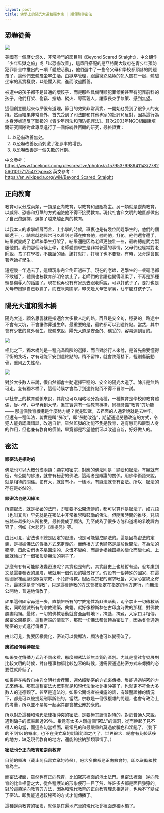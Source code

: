 ```yaml
---
layout: post
title: 佛學上的陽光大道和獨木橋 | 順便聊聊密法
---
```


## 恐嚇從善

![](../images/2023-09-28-15-40-40.png)

美國有一個曆史悠久、非常冷門的節目叫《Beyond Scared Straight》，中文翻作「少年監獄之旅」或「以恐嚇改善」，這節目搭配的是亞特蘭大政府在青少年預防犯罪計畫中推出的一項「體驗活動」，他們選中了一些令父母和學校都頭疼的問題孩子，讓他們去體驗坐牢生活，由獄卒管理，跟最窮兇惡極的犯人關在一起，體驗坐牢的真實樣貌，以恐懼入獄、進而改過嚮善。

被選中的孩子都不是普通的壞孩子，而是那些具備明顯犯罪傾嚮甚至有犯罪前科的孩子，他們打架、偷竊、搶劫、縱火、辱罵親人，讓家長束手無策、感到無望。

這個創意聽起來似乎很有道理，節目的效果非常真實，一開始也受到了很多人的支持。然而結果非常意外，首先受到了司法部和其他專家的批評和反對，因為這行為本身涉嫌違反了聯邦的《青少年司法和預防犯罪法》。其次2002年NGO組織康培爾研究團隊對此專案進行了一個係統性回顧的研究，最終證實：

1. 以恐嚇改善無效。
2. 以恐嚇改善反而刺激了犯罪率的增長。
3. 以恐嚇改善是一個失敗的計劃。

中文參考：https://www.facebook.com/rulescreative/photos/a.1579532998941143/2782560101971754/?type=3
英文參考：https://en.wikipedia.org/wiki/Beyond_Scared_Straight

## 正向教育

教育可以分成兩類，一類是正向教育，以教育和鼓勵為主。另一類就是逆向教育，以威脅、恐嚇和打擊的方式迫使他不得不接受教育。現代社會和文明的地區都做出了自己的選擇，選擇了越來越正向的教育。

以我本人的求學經曆而言，上小學的時候，班裏也是有幾位問題學生的，他們的個頭還不小，結果就是經常可以看到老師在教育他，體罰他，打他。他們還會還手，結果就變成了老師和學生打架了，結果還是因為老師更強壯一些，最終總能武力製服他們。我們那個時候上學，老師體罰學生是非常普遍的事情，父母們也經常對老師說，孩子在學校，不聽話的話，該打就打，打壞了也不要緊。有時，父母還會幫著老師打學生。

短短幾十年過去了，這類現象完全倒正過來了。現在的老師，連學生的一根毫毛都不敢碰了，體罰也被教育部明令禁止了。老師們的言語也變得溫柔了，不再是那種輕易侮辱人的話語了。現在也再也冇有家長去跟老師說，可以打孩子了，要打也是父母帶回家自己教育了。而在歐美國家，即使是父母在家裏，也不能打孩子了。

## 陽光大道和獨木橋

陽光大道，顧名思義就是指適合大多數人走的路，而且是安全的，穩妥的，路途中不會有大坑，不會讓你葬送生命，最重要的是，最終都可以到達終點。當然，其中會有少數的意外發生。總體來說，陽光大道是安全的、穩妥的、容易達到目的。

![](../images/2023-09-28-15-55-47.png)

相比之下，獨木橋則是一種充滿風險的選擇，而且對於行人來說，是首先需要懂得平衡的技巧，才有可能平安到達終點的。稍不留神，就會跌落橋下，輕則傷筋動骨，重則丟失性命。

![](../images/2023-09-28-15-56-03.png)

對於大多數人來說，很自然都會主動選擇平穩的、安全的陽光大道了。除非是無路可走，隻有獨木橋了，這個時候才會為了到達終點而不得不冒險一試。

以社會上的教育體係來說，其實也可以粗略地分為兩種，一種教育是學校的教育體係，從小學，中學再到大學。但其實還有一個教育機構，同樣具備“教育”的功能 —— 那這個教育機構是什麼地方呢？就是監獄，去裡面的人通常說就是去坐牢。但還有一種叫法，其實是叫“勞改”，即“勞動改造”，期望通過勞動改造的方式，令犯人能夠認識錯誤，改過自新。雖然監獄的功能不隻是教育，還有懲罰和限製人身的作用，但也兼有教育的價值，畢竟都是希望他們可以改過自新，好好做人的。

## 密法

**顯密法是相對的**

佛法也可以大概分成兩類：顯宗和密宗，對應的佛法則是：顯法和密法。有顯就有密，有公開的佛法，就會有秘密的佛法，這兩者是辯證的關係。用佛學術語來說，就是相待的關係。如有大，就會有小。一樣地，有顯法就會有密法。所以，密法的存在是必然的。

**顯密法也是因緣法**

所謂密法，就是秘密的法門，即隻要不公開流傳的，都可以算作是密法了。如咒語（也叫真言）早先就是在密法中非常推崇和鼓勵的佛法。但隨著時間的推移，咒語被越來越多的人所接受，最終變成了顯法，乃至成為了很多寺院和道場的早晚課內容了。例如《大悲咒》《準提咒》等。

由此可見，密法也不總是固定的密法，也是可能變成顯法的。這是因為密法的定義，是根據佛法的傳播方式來定義的。而傳播方式也顯然是屬於世間法，有為法的範疇，因此它們也不是固定的、永恆不變的，而是會根據因緣的變化而變化的。上面就給出了一個密法變顯法的例子了。

那麼有冇有可能顯法變密法呢？其實也是有的。其實曆史上也短暫有過，但考慮到文章需要發表的風險，我就用一個假設的場景好了。假設有一個特殊的國家，在這個國家裡面嚴格限製宗教，不允許傳教。但因為宗教的需求旺盛，大家心靈缺乏寄托，最終還是會“傳教”，只是這種傳教的方式會被限定在指定的地方進行，而無法公開地，普遍地傳教了。

如果這個國家再進一步，直接把所有的宗教定性為非法活動，明令禁止一切傳教活動，同時毀滅所有的宗教建築，典籍。就好像穆斯林在古印度時做的那樣，對佛教趕盡殺絕。最終，一切的佛教活動就會全面轉地下，掩蓋，掩藏，大家口耳相傳，嚴密公開暴露。這種極端的情況下，那麼一切佛法都會轉為密法了，因為隻會通過秘密的方式進行傳播了。

由此可見，隻要因緣變化，密法可以變顯法，顯法也可以變密法了。

**應該如何看待密法**

如果隻從傳播方式的不同來看，那麼顯密法並無本質的區別。尤其是當社會發展到比較文明的時候，對各種事物都比較包容的時候，還需要通過秘密方式來傳播的必要性就降低了。

如果是在宗教自由的文明社會裡面，還依賴秘密的方式來傳播，隻能通過秘密的方式來傳播。那麼這種密法大概率就是和現代法治社會相沖突了，也就更不符合大多數人的道德觀了。甚至是違法的。如果公開或者被揭露的話，有確鑿證據的情況下，都是可以被提起刑事訴訟的。當然，宗教是一個很複雜的問題，也會有政治上的考量，所以並不是每一起案件都會被公佈於衆的。

所以對於這種和現代法律相沖突的密法，是要極其謹慎對待的。對於普通人來說，遇到騙子的概率超過99%。畢竟有太多人鑽這個“密法”的漏洞，從而幹起了見不得人的勾當，而這些勾當裡面，最常見的和最嚴重的莫過於騙色和淫亂了。（剩下的不到1%的概率，也不在我文章的討論範圍之內了。世界很大，總會有比較落後的地方，缺乏現代教育的地方，還能夠接納那類事情了。）

**密法也分正向教育和逆向教育**

目前的顯法（截止到我寫文章的時候），絕大多數都是正向教育的，即以鼓勵和教育為主。

而密法裡面，雖然也有正向教育，比如密宗裡面的淨土法門。但密法裡面，逆向教育的比重相當之大，從各種護法的形象便可一目了然，許許多多都是面目猙獰的。對於這類逆向教育的方法，因為和現代教育的正向教育理念相違背，也免不了變成了密法。即隻能通過較秘密的方式才能傳播了。

這種逆向教育的密法，就像是在遍地汽車的現代社會裡面走獨木橋了。
